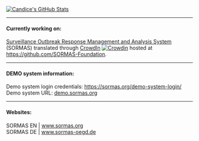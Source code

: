 [![Candice's GitHub Stats](https://github-readme-stats.vercel.app/api?username=candice-louw&show_icons=true&locale=de&theme=transparent&hide_border=false&icon_color=162148&title_color=2D375A)](https://github.com/candice-louw/github-readme-stats)
<!--[![Candice's GitHub stats-light](https://github-readme-stats.vercel.app/api?username=candice-louw&show_icons=true&hide_border=true&locale=de&theme=graywhite#gh-light-mode-only)](https://github.com/candice-louw/github-readme-stats)-->
<hr/>

#### Currently working on:
<a href="https://github.com/hzi-braunschweig/SORMAS-Project"><!--![cropped-SORMAS_Logo_RGB-2-op5x5ludmwmak31fnqtlbac2thbjsnt4f1zheq17uo](https://www.sormas-oegd.de/wp-content/uploads/elementor/thumbs/cropped-SORMAS_Logo_RGB-2-op5x5ludmwmak31fnqtlbac2thbjsnt4f1zheq17uo.png)--> Surveillance Outbreak Response Management and Analysis System</a> (SORMAS) translated through <a href="https://crowdin.com/project/sormas">CrowdIn</a>
[![Crowdin](https://badges.crowdin.net/sormas/localized.svg)](https://crowdin.com/project/sormas)
hosted at https://github.com/SORMAS-Foundation.
<hr/>

#### DEMO system information:
Demo system login credentials: <a href="https://sormas.org/demo-system-login/">https://sormas.org/demo-system-login/</a>
<br/>
Demo system URL: <a href="https://sormas.org/demo-system-login/">demo.sormas.org</a>
<br/>
<hr/>

#### Websites:
SORMAS EN | <a href="https://sormas.org/">www.sormas.org</a><br/>
SORMAS DE | <a href="https://www.sormas-oegd.de/">www.sormas-oegd.de</a>

<!--<hr/>

**Candice-Louw/Candice-Louw** is a ✨ _special_ ✨ repository because its `README.md` (this file) appears on your GitHub profile.

Here are some ideas to get you started:
### Hi there 👋
- 🔭 I’m currently working on ...
- 🌱 I’m currently learning ...
- 👯 I’m looking to collaborate on ...
- 🤔 I’m looking for help with ...
- 💬 Ask me about ...
- 📫 How to reach me: ...
- 😄 Pronouns: ...
- ⚡ Fun fact: ...
![SORMAS_logo](https://user-images.githubusercontent.com/65529128/140307169-fa3856c8-635d-4e33-95e5-050f4462d550.png)

https://raw.githubusercontent.com/hzi-braunschweig/SORMAS-Project/development/logo.png
https://github.com/hzi-braunschweig/SORMAS-Project 
-->
